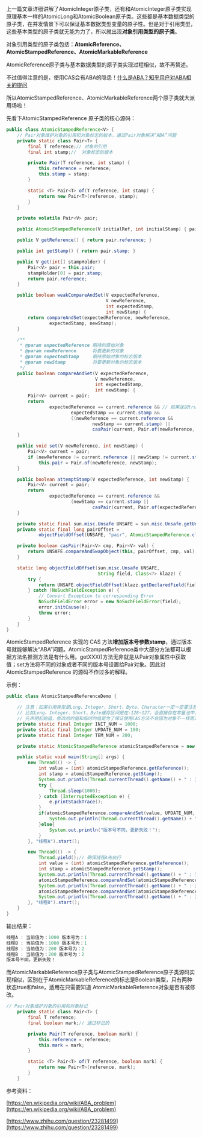 上一篇文章详细讲解了AtomicInteger原子类，还有和AtomicInteger原子类实现原理基本一样的AtomicLong和AtomicBoolean原子类。这些都是基本数据类型的原子类，在并发情景下可以保证基本数据类型变量的原子性。但是对于引用类型，这些基本类型的原子类就无能为力了，所以就出现**对象引用类型的原子类**。

对象引用类型的原子类包括：**AtomicReference、AtomicStampedReference、AtomicMarkableReference**

AtomicReference原子类与基本数据类型的原子类实现过程相似，故不再赘述。

不过值得注意的是，使用CAS会有ABA的隐患！[什么是ABA？](https://en.wikipedia.org/wiki/ABA_problem)[知乎用户对ABA相关的提问](https://www.zhihu.com/question/23281499)


所以AtomicStampedReference、AtomicMarkableReference两个原子类就大派用场啦！

先看下AtomicStampedReference 原子类的核心源码：



```java
public class AtomicStampedReference<V> {
    // Pair对象维护对象的引用和对象标志的版本，通过Pair对象解决“ABA”问题
    private static class Pair<T> {
        final T reference;// 对象的引用
        final int stamp;//  对象标志的版本

        private Pair(T reference, int stamp) {
            this.reference = reference;
            this.stamp = stamp;
        }

        static <T> Pair<T> of(T reference, int stamp) {
            return new Pair<T>(reference, stamp);
        }
    }

    private volatile Pair<V> pair;

    public AtomicStampedReference(V initialRef, int initialStamp) { pair = Pair.of(initialRef, initialStamp); }

    public V getReference() { return pair.reference; }

    public int getStamp() { return pair.stamp; }

    public V get(int[] stampHolder) {
        Pair<V> pair = this.pair;
        stampHolder[0] = pair.stamp;
        return pair.reference;
    }

    public boolean weakCompareAndSet(V expectedReference,
                                     V newReference,
                                     int expectedStamp,
                                     int newStamp) {
        return compareAndSet(expectedReference, newReference,
                expectedStamp, newStamp);
    }

    /**
     * @param expectedReference 期待的原始对象
     * @param newReference      将要更新的对象
     * @param expectedStamp     期待原始对象的标志版本
     * @param newStamp          将要更新对象的标志版本
     */
    public boolean compareAndSet(V expectedReference,
                                 V newReference,
                                 int expectedStamp,
                                 int newStamp) {
        Pair<V> current = pair;
        return
                expectedReference == current.reference && // 如果返回true则说明当前的
                        expectedStamp == current.stamp &&
                        ((newReference == current.reference &&
                                newStamp == current.stamp) ||
                                casPair(current, Pair.of(newReference, newStamp)));
    }

    public void set(V newReference, int newStamp) {
        Pair<V> current = pair;
        if (newReference != current.reference || newStamp != current.stamp)
            this.pair = Pair.of(newReference, newStamp);
    }

    public boolean attemptStamp(V expectedReference, int newStamp) {
        Pair<V> current = pair;
        return
                expectedReference == current.reference &&
                        (newStamp == current.stamp ||
                                casPair(current, Pair.of(expectedReference, newStamp)));
    }

    private static final sun.misc.Unsafe UNSAFE = sun.misc.Unsafe.getUnsafe();
    private static final long pairOffset =
            objectFieldOffset(UNSAFE, "pair", AtomicStampedReference.class);

    private boolean casPair(Pair<V> cmp, Pair<V> val) {
        return UNSAFE.compareAndSwapObject(this, pairOffset, cmp, val);
    }

    static long objectFieldOffset(sun.misc.Unsafe UNSAFE,
                                  String field, Class<?> klazz) {
        try {
            return UNSAFE.objectFieldOffset(klazz.getDeclaredField(field));
        } catch (NoSuchFieldException e) {
            // Convert Exception to corresponding Error
            NoSuchFieldError error = new NoSuchFieldError(field);
            error.initCause(e);
            throw error;
        }
    }
}
```

AtomicStampedReference 实现的 CAS 方法**增加版本号参数stamp**，通过版本号就能够解决“ABA”问题。AtomicStampedReference类中大部分方法都可以根据方法名推测方法是有什么用。getXXX()方法无非就是从Pair对象属性中获取值；set方法将不同的对象或者不同的版本号设置给Pair对象。因此对AtomicStampedReference 的源码不作过多的解释。

示例：
```java
public class AtomicStampedReferenceDemo {

    // 注意：如果引用类型是Long、Integer、Short、Byte、Character一定一定要注意值的缓存区间！
    // 比如Long、Integer、Short、Byte缓存区间是在-128~127，会直接存在常量池中，而不在这个区间内对象的值则会每次都new一个对象，那么即使两个对象的值相同，CAS方法都会返回false
    // 先声明初始值，修改后的值和临时的值是为了保证使用CAS方法不会因为对象不一样而返回false
    private static final Integer INIT_NUM = 1000;
    private static final Integer UPDATE_NUM = 100;
    private static final Integer TEM_NUM = 200;

    private static AtomicStampedReference atomicStampedReference = new AtomicStampedReference(INIT_NUM, 1);

    public static void main(String[] args) {
        new Thread(() -> {
            int value = (int) atomicStampedReference.getReference();
            int stamp = atomicStampedReference.getStamp();
            System.out.println(Thread.currentThread().getName() + " : 当前值为：" + value + " 版本号为：" + stamp);
            try {
                Thread.sleep(1000);
            } catch (InterruptedException e) {
                e.printStackTrace();
            }
            if(atomicStampedReference.compareAndSet(value, UPDATE_NUM, stamp, stamp + 1)){
                System.out.println(Thread.currentThread().getName() + " : 当前值为：" + atomicStampedReference.getReference() + " 版本号为：" + atomicStampedReference.getStamp());
            }else{
                System.out.println("版本号不同，更新失败！");
            }
        }, "线程A").start();

        new Thread(() -> {
            Thread.yield();// 确保线程A先执行
            int value = (int) atomicStampedReference.getReference();
            int stamp = atomicStampedReference.getStamp();
            System.out.println(Thread.currentThread().getName() + " : 当前值为：" + value + " 版本号为：" + stamp);
            atomicStampedReference.compareAndSet(atomicStampedReference.getReference(), TEM_NUM, stamp, stamp + 1);
            System.out.println(Thread.currentThread().getName() + " : 当前值为：" + atomicStampedReference.getReference() + " 版本号为：" + atomicStampedReference.getStamp());
            atomicStampedReference.compareAndSet(atomicStampedReference.getReference(), INIT_NUM, stamp, stamp + 1);
            System.out.println(Thread.currentThread().getName() + " : 当前值为：" + atomicStampedReference.getReference() + " 版本号为：" + atomicStampedReference.getStamp());
        }, "线程B").start();
    }
}
```

输出结果：
```java
线程A : 当前值为：1000 版本号为：1
线程B : 当前值为：1000 版本号为：1
线程B : 当前值为：200 版本号为：2
线程B : 当前值为：200 版本号为：2
版本号不同，更新失败！
```

而AtomicMarkableReference原子类与AtomicStampedReference原子类源码实现相似，区别在于AtomicMarkableReference的标志是Boolean类型，只有两种状态true和false，适用在只需要知道
AtomicMarkableReference对象是否有被修改。

```java
// Pair对象维护对象的引用和对象标记
    private static class Pair<T> {
        final T reference;
        final boolean mark;// 通过标记的

        private Pair(T reference, boolean mark) {
            this.reference = reference;
            this.mark = mark;
        }

        static <T> Pair<T> of(T reference, boolean mark) {
            return new Pair<T>(reference, mark);
        }
    }
```



参考资料：

[https://en.wikipedia.org/wiki/ABA_problem](https://en.wikipedia.org/wiki/ABA_problem)

[https://www.zhihu.com/question/23281499](https://www.zhihu.com/question/23281499)